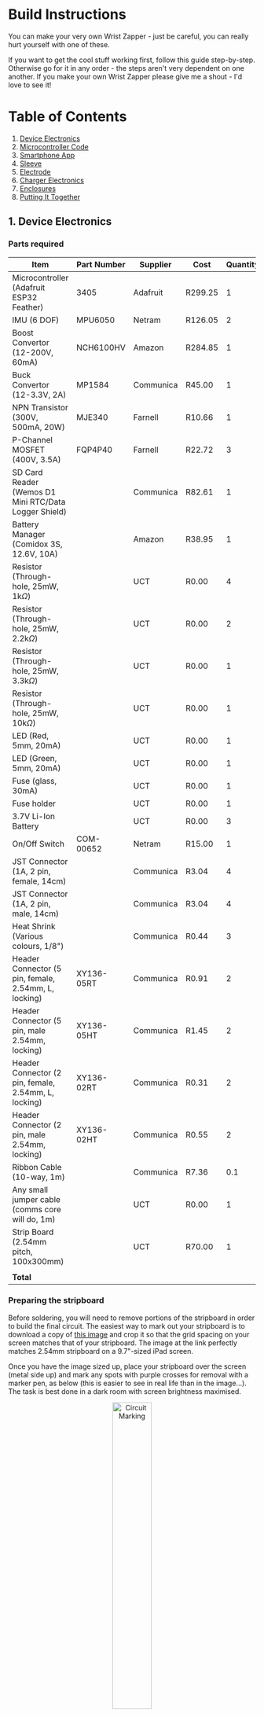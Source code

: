 # Build Instructions

You can make your very own Wrist Zapper - just be careful, you can really hurt yourself with one of these. 

If you want to get the cool stuff working first, follow this guide step-by-step. Otherwise go for it in any order - the steps aren't very dependent on one another. If you make your own Wrist Zapper please give me a shout - I'd love to see it!

# Table of Contents
1. [Device Electronics](#1-device-electronics)
2. [Microcontroller Code](#2-microcontroller-code)
3. [Smartphone App](#3-smartphone-app)
4. [Sleeve](#4-sleeve)
5. [Electrode](#5-electrode)
6. [Charger Electronics](#6-charger-electronics)
7. [Enclosures](#7-enclosures)
8. [Putting It Together](#8-putting-it-together)

## 1. Device Electronics

### Parts required

| Item                                                  | Part Number | Supplier  | Cost    | Quantity | Total Cost |
|-------------------------------------------------------|-------------|-----------|---------|----------|------------|
| Microcontroller (Adafruit ESP32 Feather)              | 3405        | Adafruit  | R299.25 | 1        | R299.25    |
| IMU (6 DOF)                                           | MPU6050     | Netram    | R126.05 | 2        | R252.10    |
| Boost Convertor (12-200V, 60mA)                       | NCH6100HV   | Amazon    | R284.85 | 1        | R284.85    |
| Buck Convertor (12-3.3V, 2A)                          | MP1584      | Communica | R45.00  | 1        | R45.00     |
| NPN Transistor (300V, 500mA, 20W)                     | MJE340      | Farnell   | R10.66  | 1        | R10.66     |
| P-Channel MOSFET (400V, 3.5A)                         | FQP4P40     | Farnell   | R22.72  | 3        | R68.15     |
| SD Card Reader (Wemos D1 Mini RTC/Data Logger Shield) |             | Communica | R82.61  | 1        | R82.61     |
| Battery Manager (Comidox 3S, 12.6V, 10A)              |             | Amazon    | R38.95  | 1        | R38.95     |
| Resistor (Through-hole, 25mW, 1k$\Omega$)             |             | UCT       | R0.00   | 4        | R0.00      |
| Resistor (Through-hole, 25mW, 2.2k$\Omega$)           |             | UCT       | R0.00   | 2        | R0.00      |
| Resistor (Through-hole, 25mW, 3.3k$\Omega$)           |             | UCT       | R0.00   | 1        | R0.00      |
| Resistor (Through-hole, 25mW, 10k$\Omega$)            |             | UCT       | R0.00   | 1        | R0.00      |
| LED (Red, 5mm, 20mA)                                  |             | UCT       | R0.00   | 1        | R0.00      |
| LED (Green, 5mm, 20mA)                                |             | UCT       | R0.00   | 1        | R0.00      |
| Fuse (glass, 30mA)                                    |             | UCT       | R0.00   | 1        | R0.00      |
| Fuse holder                                           |             | UCT       | R0.00   | 1        | R0.00      |
| 3.7V Li-Ion Battery                                   |             | UCT       | R0.00   | 3        | R0.00      |
| On/Off Switch                                         | COM-00652   | Netram    | R15.00  | 1        | R15.00     |
| JST Connector (1A, 2 pin, female, 14cm)               |             | Communica | R3.04   | 4        | R12.17     |
| JST Connector (1A, 2 pin, male, 14cm)                 |             | Communica | R3.04   | 4        | R12.17     |
| Heat Shrink (Various colours, 1/8")                   |             | Communica | R0.44   | 3        | R1.32      |
| Header Connector (5 pin, female, 2.54mm, L, locking)  | XY136-05RT  | Communica | R0.91   | 2        | R1.82      |
| Header Connector (5 pin, male 2.54mm, locking)        | XY136-05HT  | Communica | R1.45   | 2        | R2.90      |
| Header Connector (2 pin, female, 2.54mm, L, locking)  | XY136-02RT  | Communica | R0.31   | 2        | R0.62      |
| Header Connector (2 pin, male 2.54mm, locking)        | XY136-02HT  | Communica | R0.55   | 2        | R1.10      |
| Ribbon Cable (10-way, 1m)                             |             | Communica | R7.36   | 0.1      | R0.74      |
| Any small jumper cable (comms core will do, 1m)       |             | UCT       | R0.00   | 1        | R0.00      |
| Strip Board (2.54mm pitch, 100x300mm)                 |             | UCT       | R70.00  | 1        | R70.00     |
| | | | | | |
| **Total** |  |  |  |  | **R1,199.40** |

### Preparing the stripboard

Before soldering, you will need to remove portions of the stripboard in order to build the final circuit. The easiest way to mark out your stripboard is to download a copy of [this image](https://github.com/devsticks/wrist-zapper/tree/master/production_hardware/electronics/circuit_production_inverted_flipped.jpeg) and crop it so that the grid spacing on your screen matches that of your stripboard. The image at the link perfectly matches 2.54mm stripboard on a 9.7"-sized iPad screen. 

Once you have the image sized up, place your stripboard over the screen (metal side up) and mark any spots with purple crosses for removal with a marker pen, as below (this is easier to see in real life than in the image...). The task is best done in a dark room with screen brightness maximised.

<p align="center">
  <img src=https://github.com/devsticks/wrist-zapper/tree/master/production_hardware/images/circuit_marking.jpeg alt="Circuit Marking" width="40%">
</p>

Once marked, use a small drill bit to remove the contact strip at the relevant holes. I would highly recommend checking that you've broken continuity at the marked spots - you could easily destroy some expensive components by getting this wrong, and the further you go the harder it becomes to find these errors.

<p align="center">
  <img src=https://github.com/devsticks/wrist-zapper/tree/master/images/circuit_removed.jpeg alt="Circuit Removed" width="40%">
</p>

The next step is to do a similar thing with [this image](https://github.com/devsticks/wrist-zapper/tree/master/production_hardware/electronics/circuit_production_inverted.jpeg) to mark out the positions of joining wires. This time place the stripboard metal side down on your screen and draw lines over the red areas. 

### Soldering it up

Once you've marked the wires out, neatly solder the thin comms wires into place at these spots. As far as possible, keep the wires flat - there's not much vertical room for manoeuvre here. If you'd like to make your circuit board black (it just looks so much more professional!), now is the time to do so - I used a thick marker pen.

Prepare the buck and boost convertors by tuning them to give 3.3V and 200V respectively when supplied with a 12V input.

From this point it's just a matter of soldering things into place following the layout below. The board loayout is extremely cramped, and some components or breakout boards may need to be (carefully) filed or sanded down to fit. I would recommend starting with the shortest components first, then moving on to the tallest. Note that I've used female headers for the ESP32 and microSD card boards, while the MPU6050 (IMU) and NCH6100HV (Boost Convertor) were soldered straight on with male headers to save space (I know, I know...).

Before you solder in the NCH6100HV - probably the last part you'll add - test that things are on track by connecting a 12V supply to the input jack and switching on the board. If the current spikes as you do so switch it off immediately. If not, good job! Next, test that you're getting 3.3V - and no more! - at all the places you're expecting it, and 0 at all the ground pins. If that's all looking good, continue!

<p align="center">
  <img src=https://github.com/devsticks/wrist-zapper/tree/master/production_hardware/electronics/circuit_production.jpeg" alt="Circuit Layout" width="40%">
</p>

The finished product should look something like this:
<p align="center">
  <img src=https://github.com/devsticks/wrist-zapper/tree/master/production_hardware/images/circuit_complete_top.jpg alt="Circuit Top" width="30%">
  <img src=https://github.com/devsticks/wrist-zapper/tree/master/production_hardware/images/circuit_complete_side.jpg alt="Circuit Side" width="30%">
  <img src=https://github.com/devsticks/wrist-zapper/tree/master/production_hardware/images/circuit_complete_front.jpg alt="Circuit Front" width="30%">
</p>

If you've made it this far give someone a high five - you're doing really well! 

## 2. Microcontroller Code

## 3. Smartphone App

## 4. Sleeve

## 5. Electrode

## 6. Charger Electronics

## 7. Enclosures

## 8. Putting It Together
